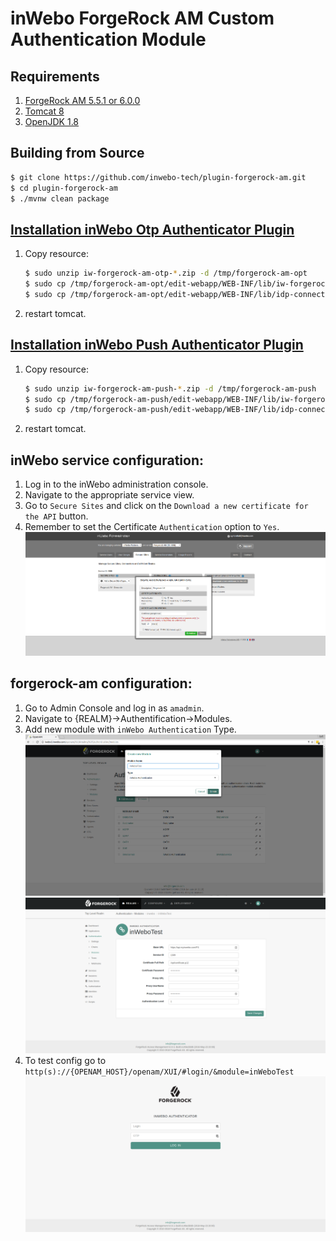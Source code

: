  inWebo ForgeRock AM Custom Authentication Module
 =======================================================
 
 Requirements
 ------------
 
 1. [ForgeRock AM 5.5.1 or 6.0.0](https://www.forgerock.com/platform/access-management)
 1. [Tomcat 8](http://apache.mediamirrors.org/tomcat/tomcat-8/v8.5.30/bin/apache-tomcat-8.5.30.tar.gz)
 1. [OpenJDK 1.8](http://openjdk.java.net/)
 
 Building from Source
 --------------------
 
 ```bash
 $ git clone https://github.com/inwebo-tech/plugin-forgerock-am.git
 $ cd plugin-forgerock-am 
 $ ./mvnw clean package
 ```
 
 [Installation inWebo Otp Authenticator Plugin](iw-forgerock-am-otp)
 -------------------------------------------------------------------

1. Copy resource:
    ```bash
    $ sudo unzip iw-forgerock-am-otp-*.zip -d /tmp/forgerock-am-opt
    $ sudo cp /tmp/forgerock-am-opt/edit-webapp/WEB-INF/lib/iw-forgerock-am-otp-*.jar /path/to/tomcat/webapps/openam/WEB-INF/lib/
    $ sudo cp /tmp/forgerock-am-opt/edit-webapp/WEB-INF/lib/idp-connector-auth-repackage-0.3.0.jar /path/to/tomcat/webapps/openam/WEB-INF/lib/   
    ```
1. restart tomcat.

 [Installation inWebo Push Authenticator Plugin](iw-forgerock-am-push)
 ---------------------------------------------------------------------
 
 1. Copy resource:
     ```bash
     $ sudo unzip iw-forgerock-am-push-*.zip -d /tmp/forgerock-am-push
     $ sudo cp /tmp/forgerock-am-push/edit-webapp/WEB-INF/lib/iw-forgerock-am-push-*.jar /path/to/tomcat/webapps/openam/WEB-INF/lib/
     $ sudo cp /tmp/forgerock-am-push/edit-webapp/WEB-INF/lib/idp-connector-auth-repackage-0.3.0.jar /path/to/tomcat/webapps/openam/WEB-INF/lib/   
     ```
 1. restart tomcat.
 
inWebo service configuration:
-----------------------------

1. Log in to the inWebo administration console.
1. Navigate to the appropriate service view.
1. Go to `Secure Sites` and click on the `Download a new certificate for the API` button.
1. Remember to set the Certificate `Authentication` option to `Yes`.
![myInWeboConfig](doc/images/myInWeboConfig.png)

forgerock-am configuration:
---------------------------

1. Go to Admin Console and log in as `amadmin`.
2. Navigate to {REALM}->Authentification->Modules.
3. Add new module with `inWebo Authentication` Type.
![add new module](doc/images/inWeboAuthCreateModule.png)
![config new module](doc/images/inWeboAuthEditConfig.png)
4. To test config go to `http(s)://{OPENAM_HOST}/openam/XUI/#login/&module=inWeboTest`
![XUI Login Page](doc/images/inWeboAuthLoginXUIPage.png)